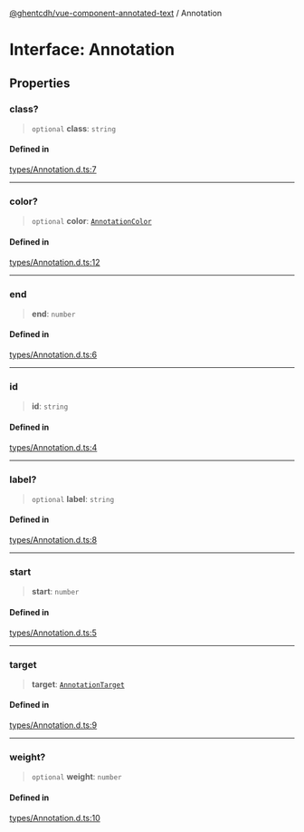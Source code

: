 [@ghentcdh/vue-component-annotated-text](../globals.md) / Annotation

# Interface: Annotation

## Properties

### class?

> `optional` **class**: `string`

#### Defined in

[types/Annotation.d.ts:7](https://github.com/GhentCDH/vue_component_annotated_text/blob/1a1305298088f2a8b844c3bc4c9169f47cb7de8b/src/types/Annotation.d.ts#L7)

***

### color?

> `optional` **color**: [`AnnotationColor`](AnnotationColor.md)

#### Defined in

[types/Annotation.d.ts:12](https://github.com/GhentCDH/vue_component_annotated_text/blob/1a1305298088f2a8b844c3bc4c9169f47cb7de8b/src/types/Annotation.d.ts#L12)

***

### end

> **end**: `number`

#### Defined in

[types/Annotation.d.ts:6](https://github.com/GhentCDH/vue_component_annotated_text/blob/1a1305298088f2a8b844c3bc4c9169f47cb7de8b/src/types/Annotation.d.ts#L6)

***

### id

> **id**: `string`

#### Defined in

[types/Annotation.d.ts:4](https://github.com/GhentCDH/vue_component_annotated_text/blob/1a1305298088f2a8b844c3bc4c9169f47cb7de8b/src/types/Annotation.d.ts#L4)

***

### label?

> `optional` **label**: `string`

#### Defined in

[types/Annotation.d.ts:8](https://github.com/GhentCDH/vue_component_annotated_text/blob/1a1305298088f2a8b844c3bc4c9169f47cb7de8b/src/types/Annotation.d.ts#L8)

***

### start

> **start**: `number`

#### Defined in

[types/Annotation.d.ts:5](https://github.com/GhentCDH/vue_component_annotated_text/blob/1a1305298088f2a8b844c3bc4c9169f47cb7de8b/src/types/Annotation.d.ts#L5)

***

### target

> **target**: [`AnnotationTarget`](../type-aliases/AnnotationTarget.md)

#### Defined in

[types/Annotation.d.ts:9](https://github.com/GhentCDH/vue_component_annotated_text/blob/1a1305298088f2a8b844c3bc4c9169f47cb7de8b/src/types/Annotation.d.ts#L9)

***

### weight?

> `optional` **weight**: `number`

#### Defined in

[types/Annotation.d.ts:10](https://github.com/GhentCDH/vue_component_annotated_text/blob/1a1305298088f2a8b844c3bc4c9169f47cb7de8b/src/types/Annotation.d.ts#L10)
